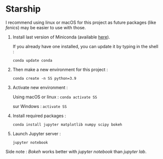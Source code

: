 # Starship

I recommend using linux or macOS for this project as future packages (like *fenics*) may be easier to use with those.

1. Install last version of Miniconda (available [here](https://conda.io/miniconda.html)).

     If you already have one installed, you can update it by typing in the shell :
    ```shell 
    conda update conda
    ```
2. Then make a new environment for this project :
    ```shell
    conda create -n SS python=3.9
    ```
3. Activate new environment :

    Using macOS or linux : ```conda activate SS```

    sur Windows : ```activate SS```

4. Install required packages :
    ```shell
    conda install jupyter matplotlib numpy scipy bokeh
    ```
5. Launch Jupyter server :
    ```shell
    jupyter notebook
    ```
Side note : *Bokeh* works better with *jupyter notebook* than *jupyter lab*.